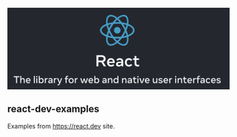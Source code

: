 <p align="center"><img alt="Lab" src="logo.png" width="512" /></p>

## react-dev-examples

Examples from https://react.dev site.
